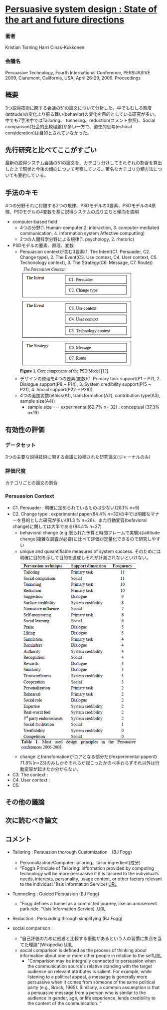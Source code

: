 # [Persuasive system design : State of the art and future directions](https://www.researchgate.net/publication/220962630_Persuasive_system_design_State_of_the_art_and_future_directions)
### 著者
Kristian Torning      Harri Oinas-Kukkonen
### 会議名
Persuasive Technology, Fourth International Conference, PERSUASIVE 2009, Claremont, California, USA, April 26-29, 2009. Proceedings

## 概要
3つ説得技術に関する会議の51の論文について分析した。中でもむしろ態度(attitude)の変化より振る舞い(behavior)の変化を目的としている研究が多い。中でも7手法中ではTailoring、 tunneling、reduction(コメント参照)、Social comparison(社会的比較理論)が多い一方で、道徳的思考(echical consideration)は目的とされていなかった。

## 先行研究と比べてここがすごい
最新の説得システム会議の51の論文を、カテゴリ分けしてそれぞれの割合を算出した上で現状と今後の傾向について考察している。著名なカテゴリ分類方法についても要約している。

## 手法のキモ
4つの分野それに付随する2つの規律、PSDモデルの3要素、PSDモデルの4原理、PSDモデルの4変数を基に説得システムの成り立ちと傾向を説明
* computer-based field
   * 4つの分野(1. Human-computer 2. interaction, 3. computer-mediated communication, 4. Information system Affective computting)
   * 2つの人間科学分野による規律(1. psychology, 2. rhetoric)
* PSDモデルの要素、原理、変数
   * Persuasion contextが含む3要素(1. The Intent(C1. Persuader, C2. Change type), 2. The Event(C3. Use context, C4. User context, C5. Techonology context), 3. The Strategy(C6. Message, C7. Route))
![contexts](https://github.com/AsaiSara/Scholar/blob/master/picture/Persuasive_system_design_contexts.png)
   * デザインの原理を4つの要素(変数)(1. Primary task support(P1 ~ P7), 2. Dialogue support(P8 ~ P14), 3. System credibility support(P15 ~ P21), 4. Social support(P22 ~ P28))
   * 4つの追加変数(ethics(A1), transformation(A2), contribution type(A3), sample size(A4))
      * sample size ･･･ experimental(62.7% n= 32) : conceptual (37.3% n=19)

## 有効性の評価
### データセット
3つの主要な説得技術に関する会議に投稿された研究論文(ジャーナルのみ)
### 評価尺度
カテゴリごとの論文の割合

### Persuasion Context
* C1. Persuader : 明確に定められているものは少ない(28.1% n=9)
* C2. Change type : experimental paper(84.4% n=32)の中では明確なマナーを目的とした研究が多い(81.3 % n=26)、また行動変容(befavioral change)に関しては大半である(84.4% n=27)
   * behavioral change (e.g.限られた予算と時間フレームで実験)はattitude change(複雑な調査が必要)に比べて評価が定量化できるので研究しやすい
   * unique and queantifiable measures of system success. そのためには明確に目的を示して目的を達成しそれが計測されないといけない。
![principles](https://github.com/AsaiSara/Scholar/blob/master/picture/Persuasive_system_design_principles.png)
   * change とtransfomationがコアとなる部分だがexperimental paperの71.8%(n=23)のみしかそそれらが起こったかのべ手おらずそれ以外は行動変容が起きたか分からない。
* C3. The context : 
* C4. User context : 
* C5. 
  


## その他の議論

## 次に読むべき論文

## コメント
* Tailoring : Persuasion thorough Customization　(BJ Fogg)
    * Personalization/Computer-tailoring、tailor ingredient(成分)　
    * "Fogg’s Principle of Tailoring:  Information provided by computing technology will be more persuasive if it is tailored to the individual’s needs, interests, personality, usage context, or other factors relevant to the individual."(Isis Information Service) [URL](http://www.isisinform.com/category/arrangement-as-persuasion/tailoring/)

* Tunnneling : Guided Persuasion (BJ Fogg)
    * "Fogg defines a tunnel as a committed journey, like an amusement park ride. "(Isis Information Service) .[URL](http://www.isisinform.com/category/arrangement-as-persuasion/tunneling/)
    
* Reduction : Persuading through simplifying (BJ Fogg)

* social comparison : 
  * "自己評価のために他者と比較する衝動があるという人の習慣に焦点を当てた理論"(Wikipedia) [URL](https://ja.wikipedia.org/wiki/%E7%A4%BE%E4%BC%9A%E7%9A%84%E6%AF%94%E8%BC%83%E7%90%86%E8%AB%96)
  * social comparison is defined as the process of thinking about information about one or more other people in relation to the self[URL](https://pdfs.semanticscholar.org/7384/4700dbaf6f15cfb364882d28f8724cb8a7c5.pdf) 
    * "Comparison may be integrally connected to persuasion when the communication source's relative standing with the target audience on relevant attributes is salient. For example, while listening to a political appeal, a message is generally more persuasive when it comes from someone of the same political party (e.g., Brock, 1965). Similarly, a common assumption is that a persuasive message from a person who is similar to the audience in gender, age, or life experience, lends credibility to the content of the communication. "
